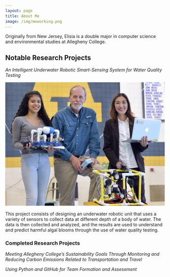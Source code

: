 ```yaml
---
layout: page
title: About Me
image: /img/meworking.png
---
```


Originally from New Jersey, Elisia is a double major in computer science and
environmental studies at Allegheny College.

## Notable Research Projects

*An Intelligent Underwater Robotic Smart-Sensing System for Water Quality Testing*

![Group Photo](/img/group_pic.jpg)

This project consists of designing an underwater robotic unit that uses a variety
of sensors to collect data at different depth of a body of water. The data is then
collected and analyzed, and the results are used to understand and predict harmful
algal blooms through the use of water quality testing.

### Completed Research Projects

*Meeting Allegheny College’s Sustainability Goals Through Monitoring and Reducing
Carbon Emissions Related to Transportation and Travel*

*Using Python and GitHub for Team Formation and Assessment*
